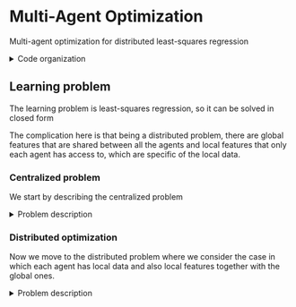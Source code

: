 # Multi-Agent Optimization

Multi-agent optimization for distributed least-squares regression

<details>
<summary>Code organization</summary>

- `configs/` folder with yaml configuration files
- `plots/` folder with plotted results
- `cmd_args.py` main program arguments
- `main.py` main program
- `mydata.py` utilities for dataset creation
- `network.py` utilities for multi-agent network creation
- `train.py` utilities for agents training and sync
- `utils.py` other utilities


</details>

## Learning problem

The learning problem is least-squares regression, so it can be solved in closed form

The complication here is that being a distributed problem, there are global features that are shared between all the agents and local features that only each agent has access to, which are specific of the local data.

### Centralized problem

We start by describing the centralized problem

<details>
<summary>Problem description</summary>
Given a dataset $\mathcal{D}=\{k\mid(\psi_k,y_k),k=1,\dots,K\}$ where $\psi_k$ is the vector of features, in this example $\psi_k=(x_{1k},x_{2k})$, and $y_k$ is a scalar value representing the groundtruth.

The model for the groundtruth is
$$
y_k=w^T\psi_k+\varepsilon_k,\quad\text{where}\quad\psi_k=(x_{1k},\dots,x_{pk})\,\,\,\text{and}\,\,\,\varepsilon\sim\mathcal{N}(0,\sigma^2)
$$

A single agent solves the problem with these steps:
- $q=\sum_{k=1}^K\psi_ky_k\in\mathbb{R}^p$
- $\Omega=\sum_{k=1}^K\psi_k\psi_k^T\in\mathbb{R}^{p\times p}$
- $w^\ast=\Omega^{-1}q\in\mathbb{R}^p$
</details>

### Distributed optimization

Now we move to the distributed problem where we consider the case in which each agent has local data and also local features together with the global ones.

<details>
<summary>Problem description</summary>
So, the full dataset is splitted between each agent, each agent has a fraction of indices $K_i\subset\{1,\dots,K\}$

Multi-agent system: randomly place nodes if the distance is less than a threshold then the two agents will be connected

Local model for each agent $i$
$$
y_k^i=w^T\psi_k+\theta_i^T\varphi_k^i+\varepsilon_k
$$

The agent solves the problem locally as before:
- $q_i=\sum_{k\in K_i}[\psi_k;\phi_k^i]y_k\in\mathbb{R}^{p+p_i}$
- $\Omega_i=\sum_{k\in K_i}[\psi_k;\phi_k^i][\psi_k;\phi_k^i]^T\in\mathbb{R}^{(p+p_i)\times(p+p_i)}$
- $w_i^\ast=\Omega_i^{-1}q_i\in\mathbb{R}^{p+p_i}$
</details>
